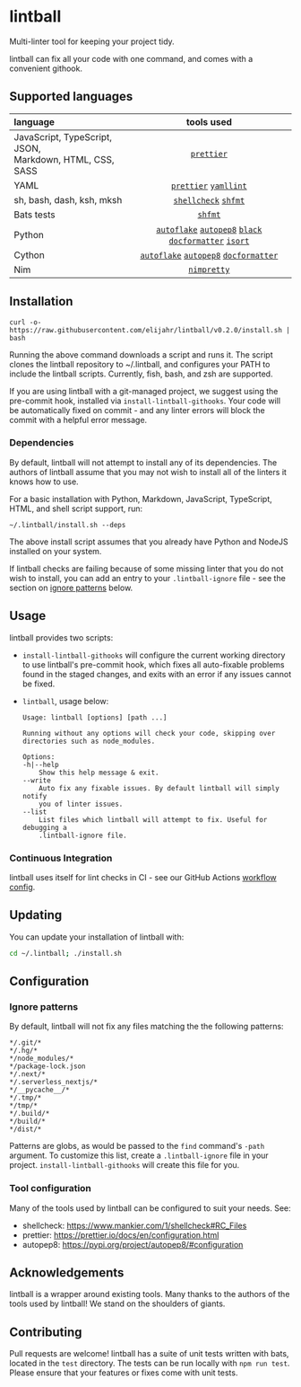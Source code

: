 # lintball

Multi-linter tool for keeping your project tidy.

lintball can fix all your code with one command, and comes with a convenient githook.

## Supported languages

| language                                                      |                                   tools used                                   |
| :------------------------------------------------------------ | :----------------------------------------------------------------------------: |
| JavaScript, TypeScript, JSON, <br/> Markdown, HTML, CSS, SASS |                                [`prettier`][1]                                 |
| YAML                                                          |                        [`prettier`][1] [`yamllint`][10]                        |
| sh, bash, dash, ksh, mksh                                     |                         [`shellcheck`][2] [`shfmt`][3]                         |
| Bats tests                                                    |                                  [`shfmt`][2]                                  |
| Python                                                        | [`autoflake`][4] [`autopep8`][5] [`black`][6] [`docformatter`][7] [`isort`][8] |
| Cython                                                        |              [`autoflake`][4] [`autopep8`][5] [`docformatter`][7]              |
| Nim                                                           |                                [`nimpretty`][9]                                |

[1]: https://prettier.io/
[2]: https://www.shellcheck.net/
[3]: https://github.com/mvdan/sh
[4]: https://pypi.org/project/autoflake/
[5]: https://pypi.org/project/autopep8/
[6]: https://github.com/psf/black
[7]: https://pypi.org/project/docformatter/
[8]: https://pypi.org/project/isort/
[9]: https://nim-lang.org/docs/tools.html
[10]: https://yamllint.readthedocs.io/en/stable/

## Installation

```shell
curl -o- https://raw.githubusercontent.com/elijahr/lintball/v0.2.0/install.sh | bash
```

Running the above command downloads a script and runs it. The script clones the lintball repository to ~/.lintball, and configures your PATH to include the lintball scripts. Currently, fish, bash, and zsh are supported.

If you are using lintball with a git-managed project, we suggest using the pre-commit hook, installed via `install-lintball-githooks`. Your code will be automatically fixed on commit - and any linter errors will block the commit with a helpful error message.

### Dependencies

By default, lintball will not attempt to install any of its dependencies. The authors of lintball assume that you may not wish to install all of the linters it knows how to use.

For a basic installation with Python, Markdown, JavaScript, TypeScript, HTML, and shell script support, run:

```shell
~/.lintball/install.sh --deps
```

The above install script assumes that you already have Python and NodeJS installed on your system.

If lintball checks are failing because of some missing linter that you do not wish to install, you can add an entry to your `.lintball-ignore` file - see the section on [ignore patterns](#ignore-patterns) below.

## Usage

lintball provides two scripts:

- `install-lintball-githooks` will configure the current working directory to use lintball's pre-commit hook, which fixes all auto-fixable problems found in the staged changes, and exits with an error if any issues cannot be fixed.
- `lintball`, usage below:

  ```
  Usage: lintball [options] [path ...]

  Running without any options will check your code, skipping over directories such as node_modules.

  Options:
  -h|--help
      Show this help message & exit.
  --write
      Auto fix any fixable issues. By default lintball will simply notify
      you of linter issues.
  --list
      List files which lintball will attempt to fix. Useful for debugging a
      .lintball-ignore file.
  ```

### Continuous Integration

lintball uses itself for lint checks in CI - see our GitHub Actions [workflow config](/elijahr/lintball/tree/devel/.github/workflows/workflow.yml).

## Updating

You can update your installation of lintball with:

```sh
cd ~/.lintball; ./install.sh
```

## Configuration

### Ignore patterns

By default, lintball will not fix any files matching the the following patterns:

```
*/.git/*
*/.hg/*
*/node_modules/*
*/package-lock.json
*/.next/*
*/.serverless_nextjs/*
*/__pycache__/*
*/.tmp/*
*/tmp/*
*/.build/*
*/build/*
*/dist/*
```

Patterns are globs, as would be passed to the `find` command's `-path` argument.
To customize this list, create a `.lintball-ignore` file in your project.
`install-lintball-githooks` will create this file for you.

### Tool configuration

Many of the tools used by lintball can be configured to suit your needs. See:

- shellcheck: https://www.mankier.com/1/shellcheck#RC_Files
- prettier: https://prettier.io/docs/en/configuration.html
- autopep8: https://pypi.org/project/autopep8/#configuration

## Acknowledgements

lintball is a wrapper around existing tools. Many thanks to the authors of the tools used by lintball! We stand on the shoulders of giants.

## Contributing

Pull requests are welcome! lintball has a suite of unit tests written with bats, located in the `test` directory. The tests can be run locally with `npm run test`. Please ensure that your features or fixes come with unit tests.
